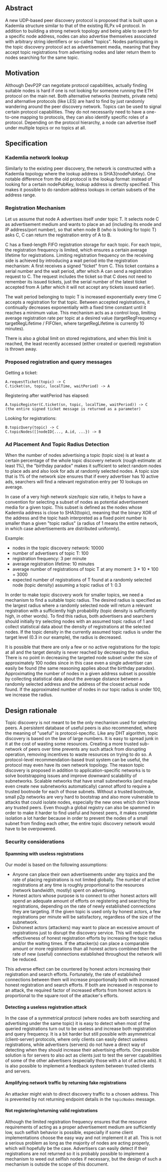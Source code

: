 ## Abstract

A new UDP-based peer discovery protocol is proposed that is built upon a Kademlia structure similar to that of the existing RLPx v4 protocol. In addition to building a strong network topology and being able to search for a specific node address, nodes can also advertise themselves associated with arbitrary string identifiers or so-called "topics". Nodes participating in the topic discovery protocol act as advertisement media, meaning that they accept topic registrations from advertising nodes and later return them to nodes searching for the same topic.

## Motivation

Although DevP2P can negotiate protocol capabilities, actually finding suitable nodes is hard if one is not looking for someone running the ETH protocol on the main net. Both alternative networks (testnets, private nets) and alternative protocols (like LES) are hard to find by just randomly wandering around the peer discovery network. Topics can be used to signal certain protocol capabilities. They do not necessarily need to have a one-to-one mapping to protocols, they can also identify specific roles of a protocol. Depending on the protocol hierarchy, a node can advertise itself under multiple topics or no topics at all.

## Specification

### Kademlia network lookup

Similarly to the existing peer discovery, the network is constructed with a Kademlia topology where the lookup address is SHA3(nodePubKey). One notable difference from the old protocol is the lookup format: instead of looking for a certain nodePubKey, lookup address is directly specified. This makes it possible to do random address lookups in certain subsets of the address range.

### Registration Mechanism

Let us assume that node A advertises itself under topic T. It selects node C as advertisement medium and wants to place an ad (including its enode and IP address/port number), so that when node B (who is looking for topic T) asks C, C can return the registration entry of A to B.

C has a fixed-length FIFO registration storage for each topic. For each topic, the registration frequency is limited, which ensures a certain average lifetime for registrations. Limiting registration frequency on the receiving side is achieved by introducing a wait period into the registration mechanism: A first receives a signed "ticket" from C. This ticket contains a serial number and the wait period, after which A can send a registration request to C. The request includes the ticket so that C does not need to remember its issued tickets, just the serial number of the latest ticket accepted from A (after which it will not accept any tickets issued earlier).

The wait period belonging to topic T is increased exponentially every time C accepts a registration for that topic. Between accepted registrations, it continually decreases exponentially with a fixed time constant until it reaches a minimum value. This mechanism acts as a control loop, limiting average registration rate per topic at a desired value (targetRegFrequency = targetRegLifetime / FIFOlen, where targetRegLifetime is currently 10 minutes).

There is also a global limit on stored registrations, and when this limit is reached, the least recently accessed (either created or queried) registration is thrown away.

### Proposed registration and query messages

Getting a ticket:

    A.requestTicket(topic) -> C
    C.ticket(sn, topic, localTime, waitPeriod) -> A

Registering after waitPeriod has elapsed:

    A.topicRegister(C.ticket(sn, topic, localTime, waitPeriod)) -> C
    (the entire signed ticket message is returned as a parameter)

Looking for registrations:

    B.topicQuery(topic) -> C
    C.topicNodes([]nodeID{..., A.id, ...}) -> B

### Ad Placement And Topic Radius Detection

When the number of nodes advertising a topic (topic size) is at least a certain percentage of the whole topic discovery network (rough estimate: at least 1%), the "birthday paradox" makes it sufficient to select random nodes to place ads and also look for ads at randomly selected nodes. A topic size that is 1% of the network size ensures that if every advertiser has 10 active ads, searchers will find a relevant registration entry per 10 lookups on average.

In case of a very high network size/topic size ratio, it helps to have a convention for selecting a subset of nodes as potential advertisement media for a given topic. This subset is defined as the nodes whose Kademlia address is close to SHA3(topic), meaning that the binary XOR of the address and the topic hash interpreted as a fixed point number is smaller than a given "topic radius" (a radius of 1 means the entire network, in which case advertisements are distributed uniformly).

Example:

- nodes in the topic discovery network: 10000
- number of advertisers of topic T: 100
- registration frequency: 3 per minute
- average registration lifetime: 10 minutes
- average number of registrations of topic T at any moment: 3 * 10 * 100 = 3000
- expected number of registrations of T found at a randomly selected node (topic density) assuming a topic radius of 1: 0.3

In order to make topic discovery work for smaller topics, we need a mechanism to find a suitable topic radius. The desired radius is specified as the largest radius where a randomly selected node will return a relevant registration with a sufficiently high probability (topic density is sufficiently high, in other words). To find this radius, both advertisers and searchers should initially try selecting nodes with an assumed topic radius of 1 and collect statistical data about the density of registrations at the selected nodes. If the topic density in the currently assumed topic radius is under the target level (0.3 in our example), the radius is decreased.

It is possible that there are only a few or no active registrations for the topic at all and the target density is never reached by decreasing the radius. There is no point in decreasing the targeted node subset under the size of approximately 100 nodes since in this case even a single advertiser can easily be found (the same reasoning applies about the birthday paradox). Approximating the number of nodes in a given address subset is possible by collecting statistical data about the average distance between a randomly selected address and the address of the closest actual node found. If the approximated number of nodes in our topic radius is under 100, we increase the radius.

## Design rationale

Topic discovery is not meant to be the only mechanism used for selecting peers. A persistent database of useful peers is also recommended, where the meaning of "useful" is protocol-specific. Like any DHT algorithm, topic discovery is based on the law of large numbers. It is easy to spread junk in it at the cost of wasting some resources. Creating a more trusted sub-network of peers over time prevents any such attack from disrupting operation, removing incentives to waste resources on trying to do so. A protocol-level recommendation-based trust system can be useful, the protocol may even have its own network topology.
The reason topic discovery is proposed in addition to application-specific networks is to solve bootstrapping issues and improve downward scalability of subnetworks. Scalable networks that have small subnetworks (and maybe even create new subnetworks automatically) cannot afford to require a trusted bootnode for each of those subnets. Without a trusted bootnode, small p2p networks are very hard to bootstrap and also more vulnerable to attacks that could isolate nodes, especially the new ones which don't know any trusted peers. Even though a global registry can also be spammed in order to make it harder to find useful and honest peers, it makes complete isolation a lot harder because in order to prevent the nodes of a small subnet from finding each other, the entire topic discovery network would have to be overpowered.

### Security considerations

#### Spamming with useless registrations

Our model is based on the following assumptions:

- Anyone can place their own advertisements under any topics and the rate of placing registrations is not limited globally. The number of active registrations at any time is roughly proportional to the resources (network bandwidth, mostly) spent on advertising.
- Honest actors whose purpose is to connect to other honest actors will spend an adequate amount of efforts on registering and searching for registrations, depending on the rate of newly established connections they are targeting. If the given topic is used only by honest actors, a few registrations per minute will be satisfactory, regardless of the size of the subnetwork.
- Dishonest actors (attackers) may want to place an excessive amount of registrations just to disrupt the discovery service. This will reduce the effectiveness of honest registration efforts by increasing the topic radius and/or the waiting times. If the attacker(s) can place a comparable amount or more registrations than all honest actors combined then the rate of new (useful) connections established throughout the network will be reduced.

This adverse effect can be countered by honest actors increasing their registration and search efforts. Fortunately, the rate of established connections between them will increase proportionally both with increased honest registration and search efforts. If both are increased in response to an attack, the required factor of increased efforts from honest actors is proportional to the square root of the attacker's efforts.

#### Detecting a useless registration attack

In the case of a symmetrical protocol (where nodes are both searching and advertising under the same topic) it is easy to detect when most of the queried registrations turn out to be useless and increase both registration and query frequency. It is a bit harder but still possible with asymmetrical (client-server) protocols, where only clients can easily detect useless registrations, while advertisers (servers) do not have a direct way of detecting when they should increase their advertising efforts. One possible solution is for servers to also act as clients just to test the server capabilities of some of the other advertisers (especially those with a lot of active ads). It is also possible to implement a feedback system between trusted clients and servers.

#### Amplifying network traffic by returning fake registrations

An attacker might wish to direct discovery traffic to a chosen address. This is prevented by not returning endpoint details in the `topicNodes` message.

#### Not registering/returning valid registrations

Although the limited registration frequency ensures that the resource requirements of acting as a proper advertisement medium are sufficiently low, such selfish behavior is possible, especially if some client implementations choose the easy way and not implement it at all. This is not a serious problem as long as the majority of nodes are acting properly, which will hopefully be the case. Advertisers can easily detect if their registrations are not returned so it is probably possible to implement a mechanism to weed out selfish nodes if necessary, but the design of such a mechanism is outside the scope of this document.


